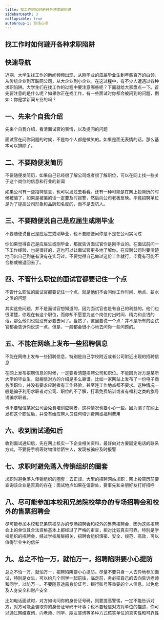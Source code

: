 ```yaml
---
title: 找工作时如何避开各种求职陷阱
sidebarDepth: 3
collapsable: true
autoGroup-1: 职场心得
---
```


## 找工作时如何避开各种求职陷阱

## 快速导航

<TOC />

近期，大学生找工作的新闻频频出现，从刚毕业的应届毕业生到年薪百万的白领，从传统企业到互联网公司，从大企业到小企业。在这过程中，有不少人遭遇过各种求职陷阱。大学生们在找工作的过程中要注意哪些呢？下面就给大家盘点一下。首先要注意的是什么呢？如果你正在找工作，有一些面试时你都会被问到的问题，例如：你是学新闻专业的吗？

## 一、先来个自我介绍

先来个自我介绍，看清面试官的表情，以及提问的问题

面试官在问你问题的时候，不是每个人都是微笑的。如果是面无表情的话，那么基本可以排除了。

## 二、不要随便发简历

不要随便发简历，如果自己已经很了解公司或者很了解职位，可以在网上找一些关于这个岗位的信息和行业的新闻

如果公司有一些招聘信息，也可以发过去看看。还有一种可能是在网上投简历的时候被骗了，如果是被骗的话一定要及时报警，然后向公司老板反映。毕竟招聘单位是为了提高公司形象和品牌知名度的，而不是去坑人。

## 三、不要随便说自己是应届生或刚毕业

不要随便说自己是应届生或刚毕业，也不要随便问你是不是在公司实习过

你如果觉得自己是应届生或刚毕业，那就告诉面试官你是刚毕业的。在面试前问一下工作经验，也是很好的，这也可以让面试官更多地了解你。在应聘公司时要清楚地问出自己到底有没有在实习过。不要觉得自己做过这份工作就行，毕竟有可能不合格或被退回去了。

## 四、不管什么职位的面试官都要记住一个点

不管什么职位的面试官都要记住一个点，就是他们不会问你工作时间、地点、薪水之类的问题

其实这些问题，并不是面试官想知道的，因为面试官也是有自己的利益的。他们也很清楚，你现在有这个职位，而你却不愿意为这个岗位付出时间、精力和金钱的话，那么他们也就没有必要去问了。当然了，这里要说一个点：并不是所有的面试官都会告诉你说这一点。但是，一般都会很小心地去问你一些问题的。

## 五、不能在网络上发布一些招聘信息

不能在网络上发布一些招聘信息，特别是自己学校附近或者公司附近出现的招聘信息

在网上发布招聘信息的时候，一定要看清楚招聘公司和职位。不能因为对方是某所大学的毕业生，就相信对方的介绍是多么靠谱。比如一家网站上发布了一份电子商务类职位，并没有要求应聘者有工作经验，甚至连工作地点都不要求。这种情况一般是骗子利用求职者对公司、职位的不了解，打着免费培训或者有福利之类的旗号诱骗求职者。

也不要轻信某家公司会免费培训应聘者，这种情况也要小心一些。因为骗子在网上发布这个职位后，并没有给应聘人员任何培训费用或福利费用

## 六、收到面试通知后

收到面试通知后，先在网上核实一下企业相关资料，最好向对方要固定电话的联系方式，不要将手机等财物借给陌生人，发现被骗应及时报警

## 七、求职时避免落入传销组织的圈套

求职时避免落入传销组织的圈套：去正规、大型的招聘网站求职：网上投简历前要查询该企业是否真的存在：面试地点如果在偏僻处，要事先和亲朋好友打好招呼

## 八、尽可能参加本校和兄弟院校举办的专场招聘会和校外的售票招聘会

尽可能参加本校和兄弟院校举办的专场招聘会和校外的售票招聘会，因为这些招聘会上的单位其合法资格基本上都经过了严格的审查，相对比较真实可靠。特别是学校组织的招聘会，经过学校层层把关，招聘会组织慎密、安全、规范、高效，可以值得毕业生的信任

## 九、总之不怕一万，就怕万一，招聘陷阱要小心提防

总之不怕一万，就怕万一，招聘陷阱要小心提防。尽量不要只身一人去异地参加面试，特别是女生，可以约几个同学一起前往，临走前，务必把自己的去向告诉老师和同学，以防万一。不要随意透露身份证号、银行账号等重要的个人信息，以免危及人身安全和财产安全

比如电话面试时，对方如询问你的身份证号码，则要提高警惕，一定不能告诉对方，对方可能会骗取你的身份证号码干坏事；也不要轻信对方对单位的描述，你可以通过网络查询，向老师、同学、朋友咨询等多种方式核实单位的真实性和可靠性

<footer-FooterLink :isShareLink="false" :isDaShang="true" />